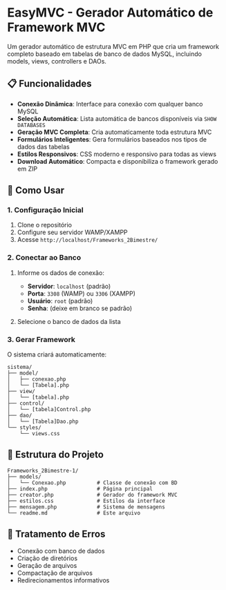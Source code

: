 # EasyMVC - Gerador Automático de Framework MVC

Um gerador automático de estrutura MVC em PHP que cria um framework completo baseado em tabelas de banco de dados MySQL, incluindo models, views, controllers e DAOs.

## 📋 Funcionalidades

- **Conexão Dinâmica**: Interface para conexão com qualquer banco MySQL
- **Seleção Automática**: Lista automática de bancos disponíveis via `SHOW DATABASES`
- **Geração MVC Completa**: Cria automaticamente toda estrutura MVC
- **Formulários Inteligentes**: Gera formulários baseados nos tipos de dados das tabelas
- **Estilos Responsivos**: CSS moderno e responsivo para todas as views
- **Download Automático**: Compacta e disponibiliza o framework gerado em ZIP

## 🚀 Como Usar

### 1. Configuração Inicial
1. Clone o repositório
2. Configure seu servidor WAMP/XAMPP
3. Acesse `http://localhost/Frameworks_2Bimestre/`

### 2. Conectar ao Banco
1. Informe os dados de conexão:
   - **Servidor**: `localhost` (padrão)
   - **Porta**: `3308` (WAMP) ou `3306` (XAMPP)
   - **Usuário**: `root` (padrão)
   - **Senha**: (deixe em branco se padrão)

2. Selecione o banco de dados da lista

### 3. Gerar Framework
O sistema criará automaticamente:
```
sistema/
├── model/
│   ├── conexao.php
│   └── [Tabela].php
├── view/
│   └── [tabela].php
├── control/
│   └── [tabela]Control.php
├── dao/
│   └── [Tabela]Dao.php
└── styles/
    └── views.css
```


## 📁 Estrutura do Projeto

```
Frameworks_2Bimestre-1/
├── models/
│   └── Conexao.php          # Classe de conexão com BD
├── index.php                # Página principal
├── creator.php              # Gerador do framework MVC
├── estilos.css              # Estilos da interface
├── mensagem.php             # Sistema de mensagens
└── readme.md                # Este arquivo
```



## 🚨 Tratamento de Erros

- Conexão com banco de dados
- Criação de diretórios
- Geração de arquivos
- Compactação de arquivos
- Redirecionamentos informativos

